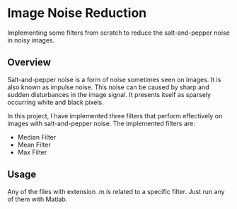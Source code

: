# Image Noise Reduction

Implementing some filters from scratch to reduce the salt-and-pepper noise in noisy images. 

## Overview

Salt-and-pepper noise is a form of noise sometimes seen on images. It is also known as impulse noise. This noise can be caused by sharp and sudden disturbances in the image signal. It presents itself as sparsely occurring white and black pixels.

In this project, I have implemented three filters that perform effectively on images with salt-and-pepper noise. The implemented filters are:
* Median Filter
* Mean Filter
* Max Filter

## Usage

Any of the files with extension .m is related to a specific filter. Just run any of them with Matlab.
